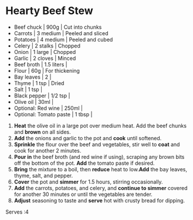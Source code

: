 # Hearty Beef Stew

- Beef chuck | 900g | Cut into chunks
- Carrots | 3 medium | Peeled and sliced
- Potatoes | 4 medium | Peeled and cubed
- Celery | 2 stalks | Chopped
- Onion | 1 large | Chopped
- Garlic | 2 cloves | Minced
- Beef broth | 1.5 liters | 
- Flour | 60g | For thickening
- Bay leaves | 2 |
- Thyme | 1 tsp | Dried
- Salt | 1 tsp | 
- Black pepper | 1/2 tsp |
- Olive oil | 30ml |
- Optional: Red wine | 250ml |
- Optional: Tomato paste | 1 tbsp |


1. **Heat** the olive oil in a large pot over medium heat. Add the beef chunks and **brown** on all sides.
2. **Add** the onions and garlic to the pot and **cook** until softened.
3. **Sprinkle** the flour over the beef and vegetables, stir well to **coat** and cook for another 2 minutes.
4. **Pour in** the beef broth (and red wine if using), scraping any brown bits off the bottom of the pot. **Add** the tomato paste if desired.
5. **Bring** the mixture to a boil, then **reduce** heat to low.**Add** the bay leaves, thyme, salt, and pepper.
6. **Cover** the pot and **simmer** for 1.5 hours, stirring occasionally.
7. **Add** the carrots, potatoes, and celery, and **continue to simmer** covered for another 30 minutes or until the vegetables are tender.
8. **Adjust** seasoning to taste and **serve** hot with crusty bread for dipping.


 Serves :4